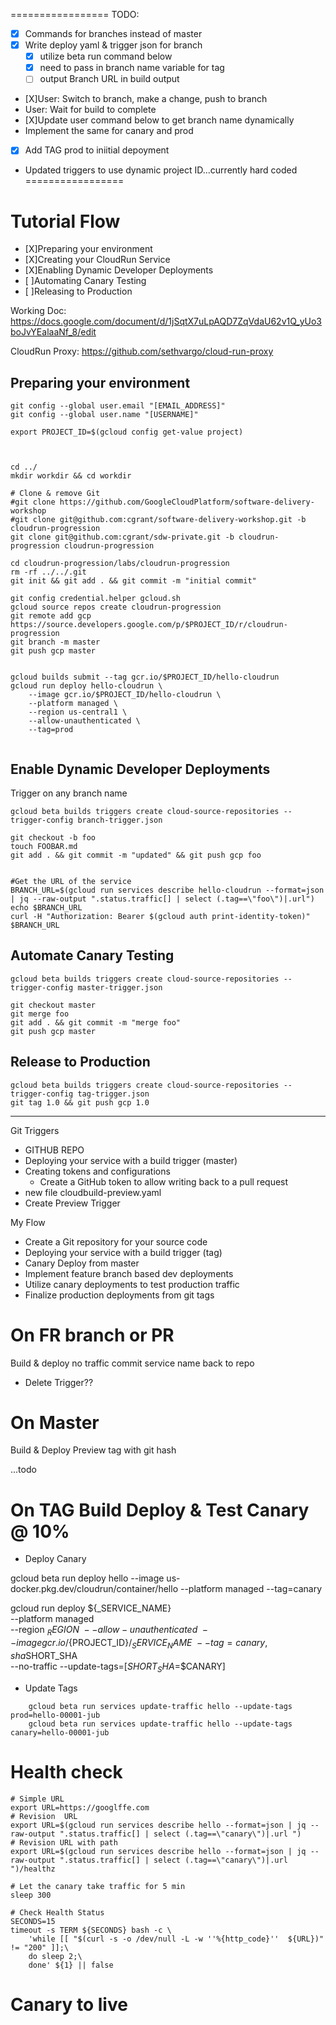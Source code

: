 =================
TODO:
- [x] Commands for branches instead of master
- [x] Write deploy yaml & trigger json for branch
    - [X] utilize beta run command below 
    - [X] need to pass in branch name variable for tag
    - [ ] output Branch URL in build output
- [X]User: Switch to branch, make a change, push to branch
- User: Wait for build to complete
- [X]Update user command below to get branch name dynamically 
- Implement the same for canary and prod
- [x] Add TAG prod to iniitial depoyment
- Updated triggers to use dynamic project ID...currently hard coded
=================

# Tutorial Flow

- [X]Preparing your environment
- [X]Creating your CloudRun Service
- [X]Enabling Dynamic Developer Deployments
- [ ]Automating Canary Testing
- [ ]Releasing to Production

Working Doc: https://docs.google.com/document/d/1jSqtX7uLpAQD7ZqVdaU62v1Q_yUo3boJvYEalaaNf_8/edit

CloudRun Proxy: https://github.com/sethvargo/cloud-run-proxy


## Preparing your environment

```shell
git config --global user.email "[EMAIL_ADDRESS]"
git config --global user.name "[USERNAME]"

export PROJECT_ID=$(gcloud config get-value project)



cd ../
mkdir workdir && cd workdir

# Clone & remove Git
#git clone https://github.com/GoogleCloudPlatform/software-delivery-workshop 
#git clone git@github.com:cgrant/software-delivery-workshop.git -b cloudrun-progression
git clone git@github.com:cgrant/sdw-private.git -b cloudrun-progression cloudrun-progression 

cd cloudrun-progression/labs/cloudrun-progression
rm -rf ../../.git 
git init && git add . && git commit -m "initial commit"

git config credential.helper gcloud.sh
gcloud source repos create cloudrun-progression
git remote add gcp https://source.developers.google.com/p/$PROJECT_ID/r/cloudrun-progression
git branch -m master
git push gcp master


gcloud builds submit --tag gcr.io/$PROJECT_ID/hello-cloudrun
gcloud run deploy hello-cloudrun \
    --image gcr.io/$PROJECT_ID/hello-cloudrun \
    --platform managed \
    --region us-central1 \
    --allow-unauthenticated \
    --tag=prod


```


## Enable Dynamic Developer Deployments
Trigger on any branch name

```shell
gcloud beta builds triggers create cloud-source-repositories --trigger-config branch-trigger.json

git checkout -b foo
touch FOOBAR.md
git add . && git commit -m "updated" && git push gcp foo


#Get the URL of the service
BRANCH_URL=$(gcloud run services describe hello-cloudrun --format=json | jq --raw-output ".status.traffic[] | select (.tag==\"foo\")|.url")
echo $BRANCH_URL
curl -H "Authorization: Bearer $(gcloud auth print-identity-token)" $BRANCH_URL

```

## Automate Canary Testing
```
gcloud beta builds triggers create cloud-source-repositories --trigger-config master-trigger.json

git checkout master
git merge foo
git add . && git commit -m "merge foo"
git push gcp master

```


## Release to Production
```
gcloud beta builds triggers create cloud-source-repositories --trigger-config tag-trigger.json
git tag 1.0 && git push gcp 1.0
```















---
Git Triggers

- GITHUB REPO
- Deploying your service with a build trigger (master)
- Creating tokens and configurations
    - Create a GitHub token to allow writing back to a pull request
- new file cloudbuild-preview.yaml
- Create Preview Trigger

My Flow

- Create a Git repository for your source code
- Deploying your service with a build trigger (tag)
- Canary Deploy from master
- Implement feature branch based dev deployments
- Utilize canary deployments to test production traffic
- Finalize production deployments from git tags



# On FR branch or PR
Build & deploy no traffic 
commit service name back to repo

- Delete Trigger??

# On Master 
Build & Deploy Preview
tag with git hash

...todo


# On TAG Build Deploy & Test Canary @ 10%
- Deploy Canary

gcloud beta run deploy hello --image us-docker.pkg.dev/cloudrun/container/hello --platform managed --tag=canary

gcloud run deploy ${_SERVICE_NAME} \
            --platform managed \
            --region ${_REGION} \
            --allow-unauthenticated \
            --image gcr.io/${PROJECT_ID}/${_SERVICE_NAME} \
            --tag=canary,sha$SHORT_SHA \
            --no-traffic
            --update-tags=[$SHORT_SHA=$$CANARY]

- Update Tags
```shell
    gcloud beta run services update-traffic hello --update-tags prod=hello-00001-jub 
    gcloud beta run services update-traffic hello --update-tags canary=hello-00001-jub
```


# Health check

```shell
# Simple URL
export URL=https://googlffe.com
# Revision  URL
export URL=$(gcloud run services describe hello --format=json | jq --raw-output ".status.traffic[] | select (.tag==\"canary\")|.url ")
# Revision URL with path
export URL=$(gcloud run services describe hello --format=json | jq --raw-output ".status.traffic[] | select (.tag==\"canary\")|.url ")/healthz

# Let the canary take traffic for 5 min
sleep 300

# Check Health Status
SECONDS=15
timeout -s TERM ${SECONDS} bash -c \
    'while [[ "$(curl -s -o /dev/null -L -w ''%{http_code}''  ${URL})" != "200" ]];\
    do sleep 2;\
    done' ${1} || false
```



# Canary to live